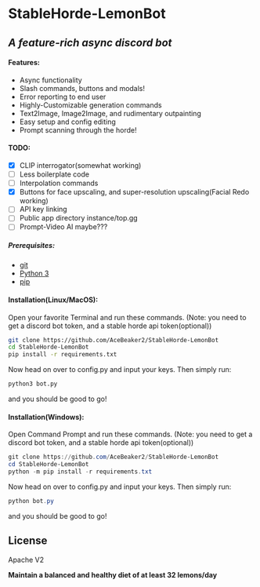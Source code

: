 # StableHorde-LemonBot
## _A feature-rich async discord bot_

#### Features:
- Async functionality
- Slash commands, buttons and modals!
- Error reporting to end user
- Highly-Customizable generation commands
- Text2Image, Image2Image, and rudimentary outpainting
- Easy setup and config editing
- Prompt scanning through the horde!

#### TODO:
- [x] CLIP interrogator(somewhat working)
- [ ] Less boilerplate code
- [ ] Interpolation commands
- [x] Buttons for face upscaling, and super-resolution upscaling(Facial Redo working)
- [ ] API key linking
- [ ] Public app directory instance/top.gg
- [ ] Prompt-Video AI maybe???

##### Prerequisites:
- [git](https://git-scm.com/downloads)
- [Python 3](https://www.python.org/downloads/)
- [pip](https://pip.pypa.io/en/stable/installation/)

#### Installation(Linux/MacOS):
Open your favorite Terminal and run these commands.
(Note: you need to get a discord bot token, and a stable horde api token(optional))
```bash
git clone https://github.com/AceBeaker2/StableHorde-LemonBot
cd StableHorde-LemonBot
pip install -r requirements.txt
```
Now head on over to config.py and input your keys. Then simply run:
```bash
python3 bot.py
```
and you should be good to go!

#### Installation(Windows):
Open Command Prompt and run these commands.
(Note: you need to get a discord bot token, and a stable horde api token(optional))
```powershell
git clone https://github.com/AceBeaker2/StableHorde-LemonBot
cd StableHorde-LemonBot
python -m pip install -r requirements.txt
```
Now head on over to config.py and input your keys. Then simply run:
```powershell
python bot.py
```
and you should be good to go!

## License

Apache V2

**Maintain a balanced and healthy diet of at least 32 lemons/day**
